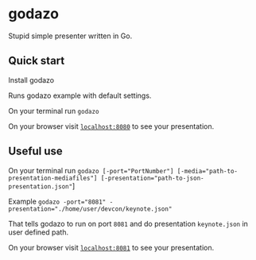 # godazo
Stupid simple presenter written in Go.

## Quick start
Install godazo

Runs godazo example with default settings.

On your terminal run `godazo`

On your browser visit [`localhost:8080`](http://localhost:8080/) to see your presentation.

## Useful use
On your terminal run `godazo [-port="PortNumber"] [-media="path-to-presentation-mediafiles"] [-presentation="path-to-json-presentation.json"`]

Example `godazo -port="8081" -presentation="./home/user/devcon/keynote.json"`

That tells godazo to run on port `8081` and do presentation `keynote.json` in user defined path.

On your browser visit [`localhost:8081`](http://localhost:8081/) to see your presentation.